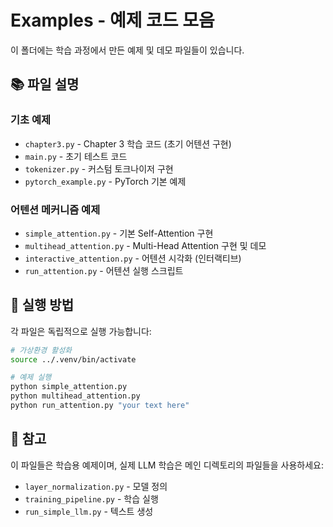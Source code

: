 # Examples - 예제 코드 모음

이 폴더에는 학습 과정에서 만든 예제 및 데모 파일들이 있습니다.

## 📚 파일 설명

### 기초 예제
- `chapter3.py` - Chapter 3 학습 코드 (초기 어텐션 구현)
- `main.py` - 초기 테스트 코드
- `tokenizer.py` - 커스텀 토크나이저 구현
- `pytorch_example.py` - PyTorch 기본 예제

### 어텐션 메커니즘 예제
- `simple_attention.py` - 기본 Self-Attention 구현
- `multihead_attention.py` - Multi-Head Attention 구현 및 데모
- `interactive_attention.py` - 어텐션 시각화 (인터랙티브)
- `run_attention.py` - 어텐션 실행 스크립트

## 🚀 실행 방법

각 파일은 독립적으로 실행 가능합니다:

```bash
# 가상환경 활성화
source ../.venv/bin/activate

# 예제 실행
python simple_attention.py
python multihead_attention.py
python run_attention.py "your text here"
```

## 📝 참고

이 파일들은 학습용 예제이며, 실제 LLM 학습은 메인 디렉토리의 파일들을 사용하세요:
- `layer_normalization.py` - 모델 정의
- `training_pipeline.py` - 학습 실행
- `run_simple_llm.py` - 텍스트 생성
